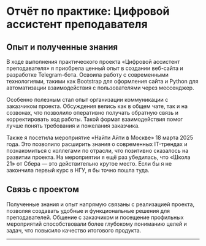 # Отчёт по практике: Цифровой ассистент преподавателя

## Опыт и полученные знания

В ходе выполнения практического проекта «Цифровой ассистент преподавателя» я приобрела ценный опыт в создании веб-сайта и разработке Telegram-бота. Освоила работу с современными технологиями, такими как Bootstrap для оформления сайта и Python для автоматизации взаимодействия с пользователями через мессенджер.

Особенно полезным стал опыт организации коммуникации с заказчиком проекта. Обсуждения велись как в общем чате, так и на созвонах, что позволило оперативно получать обратную связь и корректировать ход работы. Такой формат взаимодействия помог лучше понять требования и пожелания заказчика.

Также я посетила мероприятие «Найти Айти в Москве» 18 марта 2025 года. Это позволило расширить знания о современных IT-трендах и познакомиться с коллегами по отрасли, что позитивно сказалось на развитии проекта. На мероприятии я ещё раз убедилась, что «Школа 21» от Сбера — это действительно крутое место. Если бы я не закончила первый курс в НГУ, я бы точно пошла туда.

## Связь с проектом

Полученные знания и опыт напрямую связаны с реализацией проекта, позволяя создавать удобные и функциональные решения для преподавателей. Общение с заказчиком и посещение профильных мероприятий способствовали более глубокому пониманию целей и задач, что повысило качество итогового продукта.

---


